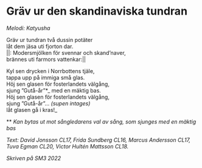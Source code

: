 # Gräv ur den skandinaviska tundran

_Melodi: Katyusha_

Gräv ur tundran två dussin potäter  
låt dem jäsa uti fjorton dar.  
||: Modersmjölken för svennar och skand’naver,  
brännes uti farmors vattenkar:||

Kyl sen drycken i Norrbottens tjäle,  
tappa upp på immiga små glas.  
Höj sen glasen för fosterlandets välgång,  
sjung ”Gutå-år”\*_ med en mäktig bas.  
Höj sen glasen för fosterlandets välgång,  
sjung ”Gutå-år”... _(supen intages)_  
låt glasen gå i kras!_

\*\* _Kan bytas ut mot sångledarens val av sång, som sjunges med en mäktig bas_

_Text: David Jonsson CL17, Frida Sundberg CL16, Marcus Andersson CL17, Tuva Egman CL20, Victor Hultén Mattsson CL18._

_Skriven på SM3 2022_
